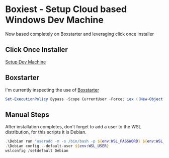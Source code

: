 # Boxiest - Setup Cloud based Windows Dev Machine

Now based completely on Boxstarter and leveraging click once installer

## Click Once Installer

[Setup Dev Machine](http://boxstarter.org/package/url?https://raw.githubusercontent.com/dariuszparys/boxiest/main/setup-dev-machine.ps1)

## Boxstarter

I'm currently inspecting the use of [Boxstarter](https://boxstarter.org/)

```powershell
Set-ExecutionPolicy Bypass -Scope CurrentUser -Force; iex ((New-Object System.Net.WebClient).DownloadString('https://raw.githubusercontent.com/dariuszparys/boxiest/main/boxstarter-bootstrap.ps1'))
```

## Manual Steps

After installation completes, don't forget to add a user to the WSL distribution, for this scripts it is Debian.

```powershell
.\Debian run "useradd -m -s /bin/bash -p ${env:WSL_PASSWORD} ${env:WSL_USER}"
.\Debian config --default-user ${env:WSL_USER}
wslconfig /setdefault Debian
```